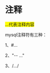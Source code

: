 # 注释

<font style="background-color: yellow">...代表注释内容</font>

 mysql注释符有三种：

1、#...

2、"-- ..."

3、/*...*/